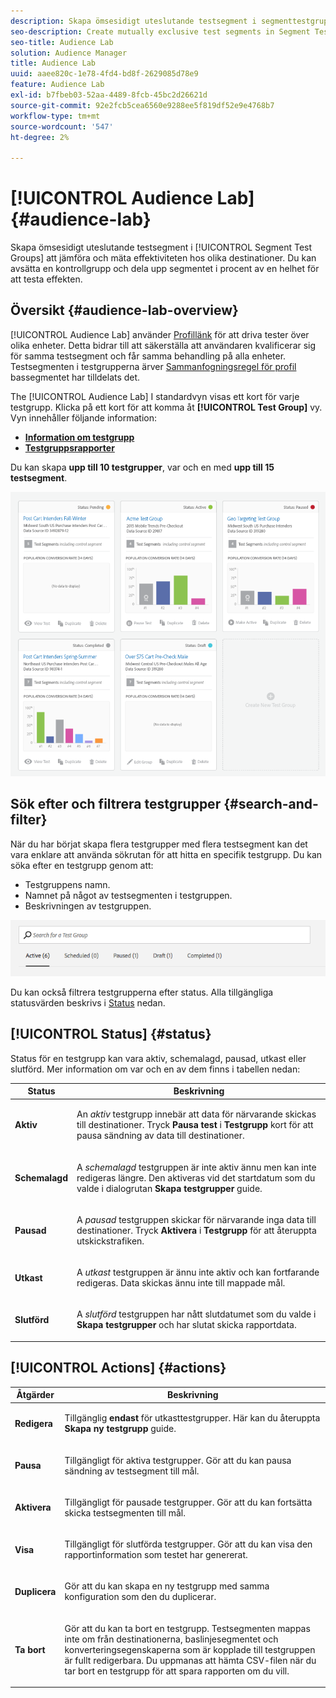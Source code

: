```yaml
---
description: Skapa ömsesidigt uteslutande testsegment i segmenttestgrupper för att jämföra och mäta effektiviteten för olika destinationer. Du kan avsätta en kontrollgrupp och dela upp segmentet i procent av en helhet för att testa effekten.
seo-description: Create mutually exclusive test segments in Segment Test Groups to compare and measure effectiveness of different destinations. You can set aside a control group and divide your segment into percentages of a whole, in order to test efficacy.
seo-title: Audience Lab
solution: Audience Manager
title: Audience Lab
uuid: aaee820c-1e78-4fd4-bd8f-2629085d78e9
feature: Audience Lab
exl-id: b7fbeb03-52aa-4489-8fcb-45bc2d26621d
source-git-commit: 92e2fcb5cea6560e9288ee5f819df52e9e4768b7
workflow-type: tm+mt
source-wordcount: '547'
ht-degree: 2%

---
```


# [!UICONTROL Audience Lab] {#audience-lab}

Skapa ömsesidigt uteslutande testsegment i [!UICONTROL Segment Test Groups] att jämföra och mäta effektiviteten hos olika destinationer. Du kan avsätta en kontrollgrupp och dela upp segmentet i procent av en helhet för att testa effekten.

## Översikt {#audience-lab-overview}

[!UICONTROL Audience Lab] använder [Profillänk](../../features/profile-merge-rules/merge-rules-overview.md) för att driva tester över olika enheter. Detta bidrar till att säkerställa att användaren kvalificerar sig för samma testsegment och får samma behandling på alla enheter. Testsegmenten i testgrupperna ärver [Sammanfogningsregel för profil](../../features/profile-merge-rules/merge-rules-dashboard.md) bassegmentet har tilldelats det.

The [!UICONTROL Audience Lab] I standardvyn visas ett kort för varje testgrupp. Klicka på ett kort för att komma åt **[!UICONTROL Test Group]** vy. Vyn innehåller följande information:

* **[Information om testgrupp](../../features/audience-lab/audience-lab-information-view.md)**
* **[Testgruppsrapporter](../../features/audience-lab/audience-lab-reporting-view.md)**

Du kan skapa **upp till 10 testgrupper**, var och en med **upp till 15 testsegment**.

![](assets/test-groups-view.PNG)

## Sök efter och filtrera testgrupper {#search-and-filter}

När du har börjat skapa flera testgrupper med flera testsegment kan det vara enklare att använda sökrutan för att hitta en specifik testgrupp. Du kan söka efter en testgrupp genom att:

* Testgruppens namn.
* Namnet på något av testsegmenten i testgruppen.
* Beskrivningen av testgruppen.

![](assets/search_and_filter_audience_lab.png)

Du kan också filtrera testgrupperna efter status. Alla tillgängliga statusvärden beskrivs i [Status](../../features/audience-lab/audience-lab.md#status) nedan.

## [!UICONTROL Status] {#status}

Status för en testgrupp kan vara aktiv, schemalagd, pausad, utkast eller slutförd. Mer information om var och en av dem finns i tabellen nedan:

<table id="table_7A0388BA02E045AC971C06A22DAC2C63"> 
 <thead> 
  <tr> 
   <th colname="col1" class="entry"> Status </th> 
   <th colname="col2" class="entry"> Beskrivning </th> 
  </tr> 
 </thead>
 <tbody> 
  <tr> 
   <td colname="col1"> <p> <b><span class="uicontrol"> Aktiv </span></b> </p> </td> 
   <td colname="col2"> <p>An <i>aktiv</i> testgrupp innebär att data för närvarande skickas till destinationer. Tryck <b><span class="uicontrol"> Pausa test </span></b> i <b><span class="uicontrol"> Testgrupp </span></b> kort för att pausa sändning av data till destinationer. </p> </td> 
  </tr> 
  <tr> 
   <td colname="col1"> <p> <b><span class="uicontrol"> Schemalagd </span></b> </p> </td> 
   <td colname="col2"> <p>A <i>schemalagd</i> testgruppen är inte aktiv ännu men kan inte redigeras längre. Den aktiveras vid det startdatum som du valde i dialogrutan <b>Skapa testgrupper</b> guide. </p> </td> 
  </tr> 
  <tr> 
   <td colname="col1"> <p> <b><span class="uicontrol"> Pausad </span></b> </p> </td> 
   <td colname="col2"> <p>A <i>pausad</i> testgruppen skickar för närvarande inga data till destinationer. Tryck <b><span class="uicontrol"> Aktivera </span></b> i <b><span class="uicontrol"> Testgrupp </span></b> för att återuppta utskickstrafiken. </p> </td> 
  </tr> 
  <tr> 
   <td colname="col1"> <p> <b><span class="uicontrol"> Utkast </span></b> </p> </td> 
   <td colname="col2"> <p>A <i>utkast</i> testgruppen är ännu inte aktiv och kan fortfarande redigeras. Data skickas ännu inte till mappade mål. </p> </td> 
  </tr> 
  <tr> 
   <td colname="col1"> <p> <b><span class="uicontrol"> Slutförd </span></b> </p> </td> 
   <td colname="col2"> <p>A <i>slutförd</i> testgruppen har nått slutdatumet som du valde i <b><span class="uicontrol"> Skapa testgrupper </span></b> och har slutat skicka rapportdata. </p> </td>
  </tr>
 </tbody>
</table>

## [!UICONTROL Actions] {#actions}

<table id="table_481A411E2D2F4FE891595D00E775CF60"> 
 <thead> 
  <tr> 
   <th colname="col1" class="entry"> Åtgärder </th> 
   <th colname="col2" class="entry"> Beskrivning </th>
  </tr>
 </thead>
 <tbody> 
  <tr> 
   <td colname="col1"> <p> <b><span class="uicontrol"> Redigera </span></b> </p> </td>
   <td colname="col2"> <p>Tillgänglig <b>endast</b> för utkasttestgrupper. Här kan du återuppta <b><span class="uicontrol"> Skapa ny testgrupp </span></b> guide. </p> </td>
  </tr>
  <tr> 
   <td colname="col1"> <p> <b><span class="uicontrol"> Pausa </span></b> </p> </td>
   <td colname="col2"> <p>Tillgängligt för aktiva testgrupper. Gör att du kan pausa sändning av testsegment till mål. </p> </td>
  </tr>
  <tr> 
   <td colname="col1"> <p> <b><span class="uicontrol"> Aktivera </span></b> </p> </td>
   <td colname="col2"> <p>Tillgängligt för pausade testgrupper. Gör att du kan fortsätta skicka testsegmenten till mål. </p> </td>
  </tr>
  <tr> 
   <td colname="col1"> <p> <b><span class="uicontrol"> Visa </span></b> </p> </td>
   <td colname="col2"> <p>Tillgängligt för slutförda testgrupper. Gör att du kan visa den rapportinformation som testet har genererat. </p> </td>
  </tr>
  <tr> 
   <td colname="col1"> <p> <b><span class="uicontrol"> Duplicera </span></b> </p> </td>
   <td colname="col2"> <p>Gör att du kan skapa en ny testgrupp med samma konfiguration som den du duplicerar. </p> </td>
  </tr>
  <tr> 
   <td colname="col1"> <p> <b><span class="uicontrol"> Ta bort </span></b> </p> </td>
   <td colname="col2"> <p>Gör att du kan ta bort en testgrupp. Testsegmenten mappas inte om från destinationerna, baslinjesegmentet och konverteringsegenskaperna som är kopplade till testgruppen är fullt redigerbara. Du uppmanas att hämta CSV-filen när du tar bort en testgrupp för att spara rapporten om du vill. </p> </td>
  </tr>
 </tbody>
</table>
